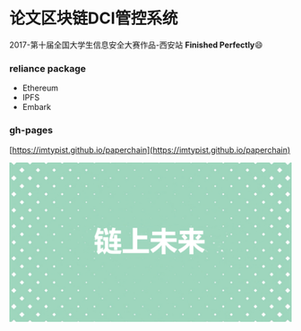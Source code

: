 # 论文区块链DCI管控系统

2017-第十届全国大学生信息安全大赛作品-西安站 **Finished Perfectly**:smile:

### reliance package

- Ethereum
- IPFS
- Embark

### gh-pages

[https://imtypist.github.io/paperchain](https://imtypist.github.io/paperchain)

![logo](./paperchain.png)
